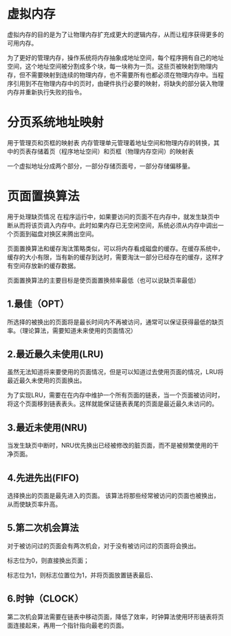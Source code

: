# 虚拟内存
虚拟内存的目的是为了让物理内存扩充成更大的逻辑内存，从而让程序获得更多的可用内存。

为了更好的管理内存，操作系统将内存抽象成地址空间，每个程序拥有自己的地址空间，这个地址空间被分割成多个块，每一块称为一页。这些页被映射到物理内存，但不需要映射到连续的物理内存，也不需要所有也都必须在物理内存中。当程序引用到不在物理内存中的页时，由硬件执行必要的映射，将缺失的部分装入物理内存并重新执行失败的指令。

# 分页系统地址映射
用于管理页和页框的映射表
内存管理单元管理着地址空间和物理内存的转换，其中的页表存储着页（程序地址空间）和页框（物理内存空间）的映射表

一个虚拟地址分成两个部分，一部分存储页面号，一部分存储偏移量。

# 页面置换算法
用于处理缺页情况
在程序运行中，如果要访问的页面不在内存中，就发生缺页中断从而将该页调入内存中。此时如果内存已无空闲空间，系统必须从内存中调出一个页面到磁盘对换区来腾出空间。

页面置换算法和缓存淘汰策略类似，可以将内存看成磁盘的缓存。在缓存系统中，缓存的大小有限，当有新的缓存到达时，需要淘汰一部分已经存在的缓存，这样才有空间存放新的缓存数据。

页面置换算法的主要目标是使页面置换频率最低（也可以说缺页率最低）

## 1.最佳（OPT）
所选择的被换出的页面将是最长时间内不再被访问，通常可以保证获得最低的缺页率。（理论算法，需要知道未来使用的页面情况）

## 2.最近最久未使用(LRU)
虽然无法知道将来要使用的页面情况，但是可以知道过去使用页面的情况，LRU将最近最久未使用的页面换出。

为了实现LRU，需要在在内存中维护一个所有页面的链表，当一个页面被访问时，将这个页面移到链表表头。这样就能保证链表表尾的页面是最近最久未访问的。

## 3.最近未使用(NRU)
当发生缺页中断时，NRU优先换出已经被修改的脏页面，而不是被频繁使用的干净页面。

## 4.先进先出(FIFO)
选择换出的页面是最先进入的页面。
该算法将那些经常被访问的页面也被换出，从而使缺页率升高。

## 5.第二次机会算法
对于被访问过的页面会有两次机会，对于没有被访问过的页面将会换出。

标志位为0，则直接换出页面；

标志位为1，则标志位置位为1，并将页面放置链表最后、

## 6.时钟（CLOCK）
第二次机会算法需要在链表中移动页面，降低了效率，时钟算法使用环形链表将页面连接起来，再用一个指针指向最老的页面。


